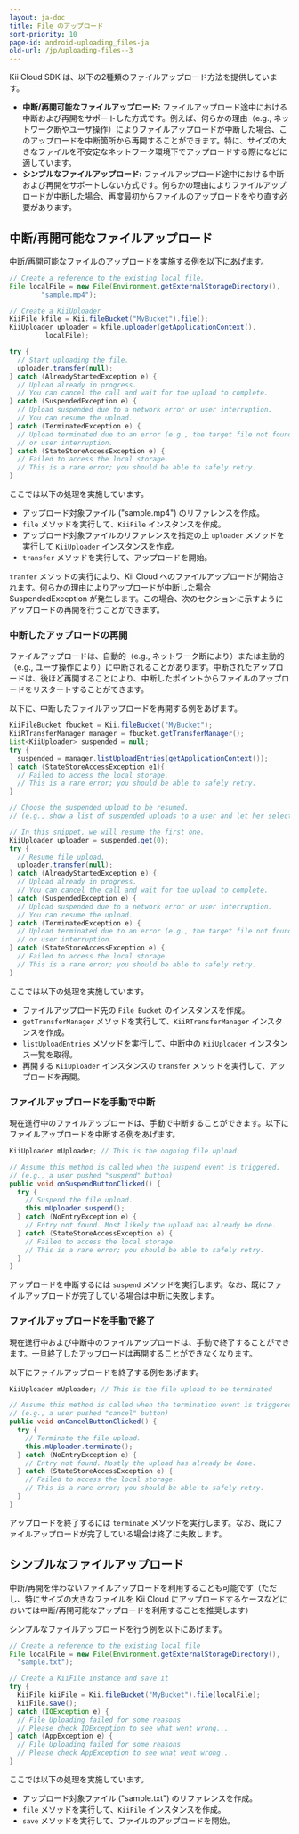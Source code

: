 ```yaml
---
layout: ja-doc
title: File のアップロード
sort-priority: 10
page-id: android-uploading_files-ja
old-url: /jp/uploading-files--3
---
```

Kii Cloud SDK は、以下の2種類のファイルアップロード方法を提供しています。

* **中断/再開可能なファイルアップロード:** ファイルアップロード途中における中断および再開をサポートした方式です。例えば、何らかの理由（e.g., ネットワーク断やユーザ操作）によりファイルアップロードが中断した場合、このアップロードを中断箇所から再開することができます。特に、サイズの大きなファイルを不安定なネットワーク環境下でアップロードする際になどに適しています。
* **シンプルなファイルアップロード:** ファイルアップロード途中における中断および再開をサポートしない方式です。何らかの理由によりファイルアップロードが中断した場合、再度最初からファイルのアップロードをやり直す必要があります。


## 中断/再開可能なファイルアップロード

中断/再開可能なファイルのアップロードを実施する例を以下にあげます。

```java
// Create a reference to the existing local file.
File localFile = new File(Environment.getExternalStorageDirectory(), 
        "sample.mp4");

// Create a KiiUploader
KiiFile kfile = Kii.fileBucket("MyBucket").file();
KiiUploader uploader = kfile.uploader(getApplicationContext(), 
         localFile);

try {
  // Start uploading the file.
  uploader.transfer(null);
} catch (AlreadyStartedException e) {
  // Upload already in progress.
  // You can cancel the call and wait for the upload to complete.
} catch (SuspendedException e) {
  // Upload suspended due to a network error or user interruption.
  // You can resume the upload.
} catch (TerminatedException e) {
  // Upload terminated due to an error (e.g., the target file not found)
  // or user interruption.
} catch (StateStoreAccessException e) {
  // Failed to access the local storage.
  // This is a rare error; you should be able to safely retry.
}
```

ここでは以下の処理を実施しています。

* アップロード対象ファイル ("sample.mp4") のリファレンスを作成。
* `file` メソッドを実行して、`KiiFile` インスタンスを作成。
* アップロード対象ファイルのリファレンスを指定の上 `uploader` メソッドを実行して `KiiUploader` インスタンスを作成。
* `transfer` メソッドを実行して、アップロードを開始。

`tranfer` メソッドの実行により、Kii Cloud へのファイルアップロードが開始されます。何らかの理由によりアップロードが中断した場合 SuspendedException が発生します。この場合、次のセクションに示すようにアップロードの再開を行うことができます。

### 中断したアップロードの再開

ファイルアップロードは、自動的（e.g., ネットワーク断により）または主動的（e.g., ユーザ操作により）に中断されることがあります。中断されたアップロードは、後ほど再開することにより、中断したポイントからファイルのアップロードをリスタートすることができます。

以下に、中断したファイルアップロードを再開する例をあげます。

```java
KiiFileBucket fbucket = Kii.fileBucket("MyBucket");
KiiRTransferManager manager = fbucket.getTransferManager();
List<KiiUploader> suspended = null;
try {
  suspended = manager.listUploadEntries(getApplicationContext());
} catch (StateStoreAccessException e1){
  // Failed to access the local storage.
  // This is a rare error; you should be able to safely retry.
}

// Choose the suspended upload to be resumed.
// (e.g., show a list of suspended uploads to a user and let her select)

// In this snippet, we will resume the first one.
KiiUploader uploader = suspended.get(0);
try {
  // Resume file upload.
  uploader.transfer(null);
} catch (AlreadyStartedException e) {
  // Upload already in progress.
  // You can cancel the call and wait for the upload to complete.
} catch (SuspendedException e) {
  // Upload suspended due to a network error or user interruption.
  // You can resume the upload.
} catch (TerminatedException e) {
  // Upload terminated due to an error (e.g., the target file not found)
  // or user interruption.
} catch (StateStoreAccessException e) {
  // Failed to access the local storage.
  // This is a rare error; you should be able to safely retry.
}
```

ここでは以下の処理を実施しています。

* ファイルアップロード先の `File Bucket` のインスタンスを作成。
* `getTransferManager` メソッドを実行して、`KiiRTransferManager` インスタンスを作成。
* `listUploadEntries` メソッドを実行して、中断中の `KiiUploader` インスタンス一覧を取得。
* 再開する `KiiUploader` インスタンスの `transfer` メソッドを実行して、アップロードを再開。


### ファイルアップロードを手動で中断

現在進行中のファイルアップロードは、手動で中断することができます。以下にファイルアップロードを中断する例をあげます。

```java
KiiUploader mUploader; // This is the ongoing file upload.

// Assume this method is called when the suspend event is triggered.
// (e.g., a user pushed "suspend" button)
public void onSuspendButtonClicked() {
  try {
    // Suspend the file upload.
    this.mUploader.suspend();
  } catch (NoEntryException e) {
    // Entry not found. Most likely the upload has already be done.
  } catch (StateStoreAccessException e) {
    // Failed to access the local storage.
    // This is a rare error; you should be able to safely retry.
  }
}
```

アップロードを中断するには `suspend` メソッドを実行します。なお、既にファイルアップロードが完了している場合は中断に失敗します。


### ファイルアップロードを手動で終了

現在進行中および中断中のファイルアップロードは、手動で終了することができます。一旦終了したアップロードは再開することができなくなります。

以下にファイルアップロードを終了する例をあげます。

```java
KiiUploader mUploader; // This is the file upload to be terminated

// Assume this method is called when the termination event is triggered.
// (e.g., a user pushed "cancel" button)
public void onCancelButtonClicked() {
  try {
    // Terminate the file upload.
    this.mUploader.terminate();
  } catch (NoEntryException e) {
    // Entry not found. Mostly the upload has already be done. 
  } catch (StateStoreAccessException e) { 
    // Failed to access the local storage.
    // This is a rare error; you should be able to safely retry. 
  } 
}
```

アップロードを終了するには `terminate` メソッドを実行します。なお、既にファイルアップロードが完了している場合は終了に失敗します。


## シンプルなファイルアップロード

中断/再開を伴わないファイルアップロードを利用することも可能です（ただし、特にサイズの大きなファイルを Kii Cloud にアップロードするケースなどにおいては中断/再開可能なアップロードを利用することを推奨します）

シンプルなファイルアップロードを行う例を以下にあげます。

```java
// Create a reference to the existing local file
File localFile = new File(Environment.getExternalStorageDirectory(), 
  "sample.txt");

// Create a KiiFile instance and save it
try {
  KiiFile kiiFile = Kii.fileBucket("MyBucket").file(localFile);
  kiiFile.save();
} catch (IOException e) {
  // File Uploading failed for some reasons
  // Please check IOException to see what went wrong...
} catch (AppException e) {
  // File Uploading failed for some reasons
  // Please check AppException to see what went wrong...
}
```

ここでは以下の処理を実施しています。

* アップロード対象ファイル ("sample.txt") のリファレンスを作成。
* `file` メソッドを実行して、`KiiFile` インスタンスを作成。
* `save` メソッドを実行して、ファイルのアップロードを開始。